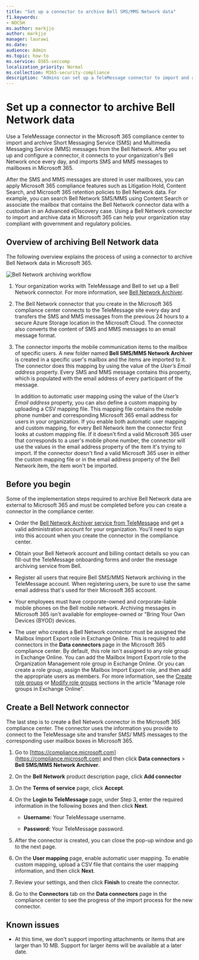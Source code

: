 ```yaml
---
title: "Set up a connector to archive Bell SMS/MMS Network data"
f1.keywords:
- NOCSH
ms.author: markjjo
author: markjjo
manager: laurawi
ms.date: 
audience: Admin
ms.topic: how-to
ms.service: O365-seccomp
localization_priority: Normal
ms.collection: M365-security-compliance
description: "Admins can set up a TeleMessage connector to import and archive SMS and MMS data from the Bell Network. This lets you archive data from third-party data sources in Microsoft 365 so you can use compliance features such as legal hold, content search, and retention policies to manage your organization's third-party data."
---
```


# Set up a connector to archive Bell Network data

Use a TeleMessage connector in the Microsoft 365 compliance center to import and archive Short Messaging Service (SMS) and Multimedia Messaging Service (MMS) messages from the Bell Network. After you set up and configure a connector, it connects to your organization's Bell Network once every day, and imports SMS and MMS messages to mailboxes in Microsoft 365.

After the SMS and MMS messages are stored in user mailboxes, you can apply Microsoft 365 compliance features such as Litigation Hold, Content Search, and Microsoft 365 retention policies to Bell Network data. For example, you can search Bell Network SMS/MMS using Content Search or associate the mailbox that contains the Bell Network connector data with a custodian in an Advanced eDiscovery case. Using a Bell Network connector to import and archive data in Microsoft 365 can help your organization stay compliant with government and regulatory policies.

## Overview of archiving Bell Network data

The following overview explains the process of using a connector to archive Bell Network data in Microsoft 365.

![Bell Network archiving workflow](../media/BellNetworkConnectorWorkflow.png)

1. Your organization works with TeleMessage and Bell to set up a Bell Network connector. For more information, see [Bell Network Archiver](https://www.telemessage.com/office365-activation-for-bell-network-archiver).

2. The Bell Network connector that you create in the Microsoft 365 compliance center connects to the TeleMessage site every day and transfers the SMS and MMS messages from the previous 24 hours to a secure Azure Storage location in the Microsoft Cloud. The connector also converts the content of SMS and MMS messages to an email message format.

3. The connector imports the mobile communication items to the mailbox of specific users. A new folder named **Bell SMS/MMS Network Archiver** is created in a specific user's mailbox and the items are imported to it. The connector does this mapping by using the value of the *User’s Email address* property. Every SMS and MMS message contains this property, which is populated with the email address of every participant of the message.

   In addition to automatic user mapping using the value of the *User’s Email address* property, you can also define a custom mapping by uploading a CSV mapping file. This mapping file contains the mobile phone number and corresponding Microsoft 365 email address for users in your organization. If you enable both automatic user mapping and custom mapping, for every Bell Network item the connector first looks at custom mapping file. If it doesn't find a valid Microsoft 365 user that corresponds to a user's mobile phone number, the connector will use the values in the email address property of the item it's trying to import. If the connector doesn't find a valid Microsoft 365 user in either the custom mapping file or in the email address property of the Bell Network item, the item won't be imported.

## Before you begin

Some of the implementation steps required to archive Bell Network data are external to Microsoft 365 and must be completed before you can create a connector in the compliance center.

- Order the [Bell Network Archiver service from TeleMessage](https://www.telemessage.com/mobile-archiver/order-mobile-archiver-for-o365/) and get a valid administration account for your organization. You'll need to sign into this account when you create the connector in the compliance center.

- Obtain your Bell Network account and billing contact details so you can fill-out the TeleMessage onboarding forms and order the message archiving service from Bell.

- Register all users that require Bell SMS/MMS Network archiving in the TeleMessage account. When registering users, be sure to use the same email address that's used for their Microsoft 365 account.

- Your employees must have corporate-owned and corporate-liable mobile phones on the Bell mobile network. Archiving messages in Microsoft 365 isn't available for employee-owned or "Bring Your Own Devices (BYOD) devices.

- The user who creates a Bell Network connector must be assigned the Mailbox Import Export role in Exchange Online. This is required to add connectors in the **Data connectors** page in the Microsoft 365 compliance center. By default, this role isn't assigned to any role group in Exchange Online. You can add the Mailbox Import Export role to the Organization Management role group in Exchange Online. Or you can create a role group, assign the Mailbox Import Export role, and then add the appropriate users as members. For more information, see the [Create role groups](/Exchange/permissions-exo/role-groups#create-role-groups) or [Modify role groups](/Exchange/permissions-exo/role-groups#modify-role-groups) sections in the article "Manage role groups in Exchange Online".

## Create a Bell Network connector

The last step is to create a Bell Network connector in the Microsoft 365 compliance center. The connector uses the information you provide to connect to the TeleMessage site and transfer SMS/ MMS messages to the corresponding user mailbox boxes in Microsoft 365.

1. Go to [https://compliance.microsoft.com](https://compliance.microsoft.com) and then click **Data connectors** > **Bell SMS/MMS Network Archiver**.

2. On the **Bell Network** product description page, click **Add connector**

3. On the **Terms of service** page, click **Accept**.

4. On the **Login to TeleMessage** page, under Step 3, enter the required information in the following boxes and then click **Next**.

   - **Username:** Your TeleMessage username.

   - **Password:** Your TeleMessage password.

5. After the connector is created, you can close the pop-up window and go to the next page.

6. On the **User mapping** page, enable automatic user mapping. To enable custom mapping, upload a CSV file that contains the user mapping information, and then click **Next**.

7. Review your settings, and then click **Finish** to create the connector.

8. Go to the **Connectors** tab on the **Data connectors** page in the compliance center to see the progress of the import process for the new connector.

## Known issues

- At this time, we don't support importing attachments or items that are larger than 10 MB. Support for larger items will be available at a later date.

